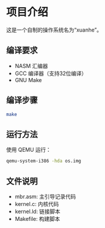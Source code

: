 # 项目介绍
这是一个自制的操作系统名为“xuanhe”。

## 编译要求

- NASM 汇编器
- GCC 编译器（支持32位编译）
- GNU Make

## 编译步骤

```bash
make
```

## 运行方法

使用 QEMU 运行：

```bash
qemu-system-i386 -hda os.img
```

## 文件说明

- mbr.asm: 主引导记录代码
- kernel.c: 内核代码
- kernel.ld: 链接脚本
- Makefile: 构建脚本